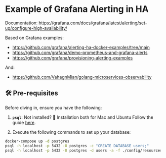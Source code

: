 # Example of Grafana Alerting in HA

Documentation: https://grafana.com/docs/grafana/latest/alerting/set-up/configure-high-availability/

Based on Grafana examples:

- https://github.com/grafana/alerting-ha-docker-examples/tree/main
- https://github.com/grafana/demo-prometheus-and-grafana-alerts
- https://github.com/grafana/provisioning-alerting-examples


And:

- https://github.com/VahagnMian/golang-microservices-observability

## 🛠 Pre-requisites

Before diving in, ensure you have the following:

1. **`psql`**: Not installed? 🛑 Installation both for Mac and Ubuntu Follow the guide [here](https://www.timescale.com/blog/how-to-install-psql-on-mac-ubuntu-debian-windows/).

2.  Execute the following commands to set up your database:
```bash
docker-compose up -d postgres
psql -h localhost -p 5432 -U postgres -c "CREATE DATABASE users;"
psql -h localhost -p 5432 -U postgres -d users -a -f ./config/resources/users.sql
```